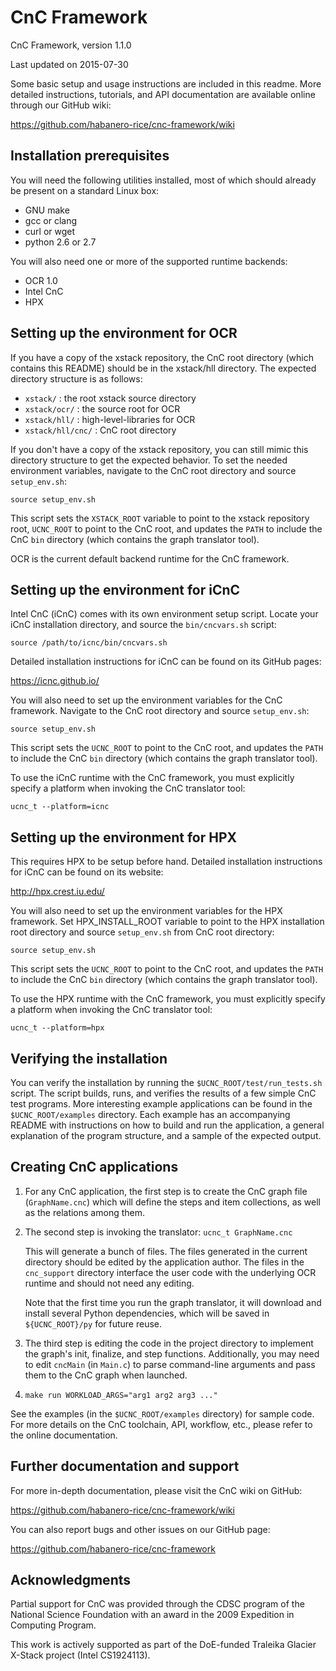 CnC Framework
=============

CnC Framework, version 1.1.0

Last updated on 2015-07-30

Some basic setup and usage instructions are included in this readme.
More detailed instructions, tutorials, and API documentation are
available online through our GitHub wiki:

https://github.com/habanero-rice/cnc-framework/wiki

Installation prerequisites
--------------------------

You will need the following utilities installed,
most of which should already be present on a standard Linux box:

* GNU make
* gcc or clang
* curl or wget
* python 2.6 or 2.7

You will also need one or more of the supported runtime backends:

* OCR 1.0
* Intel CnC
* HPX


Setting up the environment for OCR
----------------------------------

If you have a copy of the xstack repository, the CnC root directory (which
contains this README) should be in the xstack/hll directory. The expected
directory structure is as follows:

   - `xstack/` : the root xstack source directory
   - `xstack/ocr/` : the source root for OCR
   - `xstack/hll/` : high-level-libraries for OCR
   - `xstack/hll/cnc/` : CnC root directory

If you don't have a copy of the xstack repository, you can still mimic this
directory structure to get the expected behavior. To set the needed environment
variables, navigate to the CnC root directory and source `setup_env.sh`:

    source setup_env.sh

This script sets the `XSTACK_ROOT` variable to point to the xstack repository
root, `UCNC_ROOT` to point to the CnC root, and updates the `PATH` to include
the CnC `bin` directory (which contains the graph translator tool).

OCR is the current default backend runtime for the CnC framework.


Setting up the environment for iCnC
-----------------------------------

Intel CnC (iCnC) comes with its own environment setup script. Locate your iCnC
installation directory, and source the `bin/cncvars.sh` script:

    source /path/to/icnc/bin/cncvars.sh

Detailed installation instructions for iCnC can be found on its GitHub pages:

https://icnc.github.io/

You will also need to set up the environment variables for the CnC framework.
Navigate to the CnC root directory and source `setup_env.sh`:

    source setup_env.sh

This script sets the `UCNC_ROOT` to point to the CnC root, and updates the `PATH`
to include the CnC `bin` directory (which contains the graph translator tool).

To use the iCnC runtime with the CnC framework, you must explicitly specify a
platform when invoking the CnC translator tool:

    ucnc_t --platform=icnc

Setting up the environment for HPX
-----------------------------------

This requires HPX to be setup before hand.
Detailed installation instructions for iCnC can be found on its website:

http://hpx.crest.iu.edu/

You will also need to set up the environment variables for the HPX framework.
Set HPX_INSTALL_ROOT variable to point to the HPX installation root directory
and source `setup_env.sh` from CnC root directory:

    source setup_env.sh

This script sets the `UCNC_ROOT` to point to the CnC root, and updates the `PATH`
to include the CnC `bin` directory (which contains the graph translator tool).

To use the HPX runtime with the CnC framework, you must explicitly specify a
platform when invoking the CnC translator tool:

    ucnc_t --platform=hpx


Verifying the installation
--------------------------

You can verify the installation by running the `$UCNC_ROOT/test/run_tests.sh`
script.  The script builds, runs, and verifies the results of a few simple CnC
test programs. More interesting example applications can be found in the
`$UCNC_ROOT/examples` directory. Each example has an accompanying README with
instructions on how to build and run the application, a general explanation
of the program structure, and a sample of the expected output.


Creating CnC applications
-------------------------

1. For any CnC application, the first step is to create the CnC graph file
   (`GraphName.cnc`) which will define the steps and item collections, as
   well as the relations among them.

2. The second step is invoking the translator: `ucnc_t GraphName.cnc`

   This will generate a bunch of files. The files generated in the current
   directory should be edited by the application author. The files in the
   `cnc_support` directory interface the user code with the underlying OCR
   runtime and should not need any editing.

   Note that the first time you run the graph translator, it will download
   and install several Python dependencies, which will be saved in
   `${UCNC_ROOT}/py` for future reuse.

3. The third step is editing the code in the project directory to implement the
   graph's init, finalize, and step functions. Additionally, you may need to
   edit `cncMain` (in `Main.c`) to parse command-line arguments and pass them
   to the CnC graph when launched.

4. `make run WORKLOAD_ARGS="arg1 arg2 arg3 ..."`

See the examples (in the `$UCNC_ROOT/examples` directory) for sample code. For
more details on the CnC toolchain, API, workflow, etc., please refer to the
online documentation.


Further documentation and support
---------------------------------

For more in-depth documentation, please visit the CnC wiki on GitHub:

https://github.com/habanero-rice/cnc-framework/wiki

You can also report bugs and other issues on our GitHub page:

https://github.com/habanero-rice/cnc-framework


Acknowledgments
---------------

Partial support for CnC was provided through the CDSC program of
the National Science Foundation with an award in the 2009 Expedition
in Computing Program.

This work is actively supported as part of the DoE-funded Traleika Glacier
X-Stack project (Intel CS1924113).
